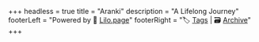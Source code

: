 +++
headless = true
title = "Aranki"
description = "A Lifelong Journey"
footerLeft = "Powered by 💜 [Lilo.page](https://www.lilo.page)"
footerRight = "🏷️ [Tags](/tags/) | 🗃️ [Archive](/posts/)"
+++
